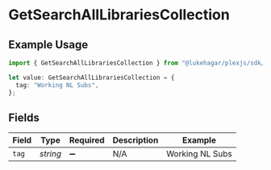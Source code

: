 # GetSearchAllLibrariesCollection

## Example Usage

```typescript
import { GetSearchAllLibrariesCollection } from "@lukehagar/plexjs/sdk/models/operations";

let value: GetSearchAllLibrariesCollection = {
  tag: "Working NL Subs",
};
```

## Fields

| Field              | Type               | Required           | Description        | Example            |
| ------------------ | ------------------ | ------------------ | ------------------ | ------------------ |
| `tag`              | *string*           | :heavy_minus_sign: | N/A                | Working NL Subs    |
